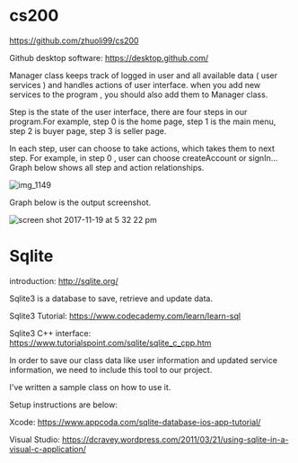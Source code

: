 # cs200
https://github.com/zhuoli99/cs200

Github desktop software: https://desktop.github.com/

Manager class keeps track of logged in user and all available data ( user services ) and handles actions of user interface.
when you add new services to the program , you should also add them to Manager class.

Step is the state of the user interface, there are four steps in our program.For example, step 0 is the home page, step 1 is the main menu, step 2 is buyer page, step 3 is seller page.

In each step, user can choose to take actions, which takes them to next step.
For example, in step 0 , user can choose createAccount or signIn... Graph below shows all step and action relationships.

![img_1149](https://user-images.githubusercontent.com/31378877/32998511-9d6b7de0-cd50-11e7-84cf-4a7b5ddf4600.JPG)

Graph below is the output screenshot.

![screen shot 2017-11-19 at 5 32 22 pm](https://user-images.githubusercontent.com/31378877/32998473-2e9152a0-cd50-11e7-8d17-38279481cf27.png)

# Sqlite 
introduction: http://sqlite.org/

Sqlite3 is a database to save, retrieve and update data.

Sqlite3 Tutorial: https://www.codecademy.com/learn/learn-sql

Sqlite3 C++ interface: https://www.tutorialspoint.com/sqlite/sqlite_c_cpp.htm

In order to save our class data like user information and updated service information, we need to include this tool to our project.

I've written a sample class on how to use it.

Setup instructions are below:

Xcode: https://www.appcoda.com/sqlite-database-ios-app-tutorial/

Visual Studio: https://dcravey.wordpress.com/2011/03/21/using-sqlite-in-a-visual-c-application/

